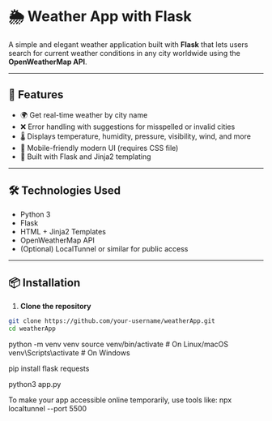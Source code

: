 # 🌦️ Weather App with Flask

A simple and elegant weather application built with **Flask** that lets users search for current weather conditions in any city worldwide using the **OpenWeatherMap API**.

---

## 🚀 Features

- 🌍 Get real-time weather by city name
- ❌ Error handling with suggestions for misspelled or invalid cities
- 🌡️ Displays temperature, humidity, pressure, visibility, wind, and more
- 📱 Mobile-friendly modern UI (requires CSS file)
- 🔁 Built with Flask and Jinja2 templating

---

## 🛠️ Technologies Used

- Python 3
- Flask
- HTML + Jinja2 Templates
- OpenWeatherMap API
- (Optional) LocalTunnel or similar for public access

---

## 📦 Installation

1. **Clone the repository**

```bash
git clone https://github.com/your-username/weatherApp.git
cd weatherApp
```

python -m venv venv
source venv/bin/activate # On Linux/macOS
venv\Scripts\activate # On Windows

pip install flask requests

python3 app.py

To make your app accessible online temporarily, use tools like:
npx localtunnel --port 5500
